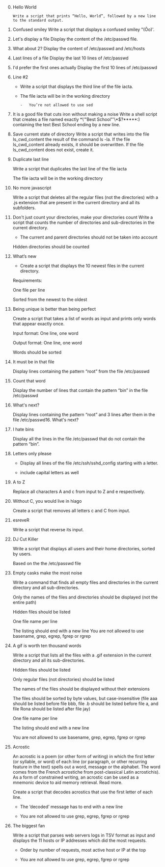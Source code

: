 0. Hello World
	~~~~
	Write a script that prints “Hello, World”, followed by a new line to the standard output.
	~~~~

1. Confused smiley
	Write a script that displays a confused smiley "(Ôo)'.

2. Let's display a file
	Display the content of the /etc/passwd file.

3. What about 2?
	Display the content of /etc/passwd and /etc/hosts

4. Last lines of a file
	Display the last 10 lines of /etc/passwd

5. I'd prefer the first ones actually
	Display the first 10 lines of /etc/passwd

6. Line #2
	-	Write a script that displays the third line of the file iacta.
	-	The file iacta will be in the working directory

			-	You’re not allowed to use sed
7. It is a good file that cuts iron without making a noise
	Write a shell script that creates a file named exactly \*\\'"Best School"\'\\*$\?\*\*\*\*\*:)
	 containing the text Best School ending by a new line.

8. Save current state of directory
	Write a script that writes into the file ls_cwd_content the result of the command ls -la. If the file ls_cwd_content
	 already exists, it should be overwritten. If the file ls_cwd_content does not exist, create it.


9. Duplicate last line

	Write a script that duplicates the last line of the file iacta

	The file iacta will be in the working directory

10. No more javascript


	Write a script that deletes all the regular files (not the directories) with a .js
	 extension that are present in the current directory and all its subfolders.


11. Don't just count your directories, make your directories count
	Write a script that counts the number of directories and sub-directories in the current directory.

	-	The current and parent directories should not be taken into account

	Hidden directories should be counted


12. What’s new


	- Create a script that displays the 10 newest files in the current directory.

	Requirements:

	One file per line

	Sorted from the newest to the oldest


13. Being unique is better than being perfect

	Create a script that takes a list of words as input and prints only words that appear exactly once.

	Input format: One line, one word

	Output format: One line, one word

	Words should be sorted


14. It must be in that file


	Display lines containing the pattern “root” from the file /etc/passwd


15. Count that word

	Display the number of lines that contain the pattern “bin” in the file /etc/passwd


16. What's next?

	Display lines containing the pattern “root” and 3 lines after them in the file /etc/passwd16. What's next?


17. I hate bins

	Display all the lines in the file /etc/passwd that do not contain the pattern “bin”.


18. Letters only please

	-	Display all lines of the file /etc/ssh/sshd_config starting with a letter.

	-	include capital letters as well


19. A to Z

	Replace all characters A and c from input to Z and e respectively.


20. Without C, you would live in hiago

	Create a script that removes all letters c and C from input.


21. esreveR

	Write a script that reverse its input.

22. DJ Cut Killer

	Write a script that displays all users and their home directories, sorted by users.

	Based on the the /etc/passwd file

	
23. Empty casks make the most noise


	Write a command that finds all empty files and directories in the current directory and all sub-directories.

	Only the names of the files and directories should be displayed (not the entire path)

	Hidden files should be listed

	One file name per line

	The listing should end with a new line
	You are not allowed to use basename, grep, egrep, fgrep or rgrep


24. A gif is worth ten thousand words

	Write a script that lists all the files with a .gif extension in the current directory and all its sub-directories.

	Hidden files should be listed

	Only regular files (not directories) should be listed

	The names of the files should be displayed without their extensions


	The files should be sorted by byte values, but case-insensitive (file aaa should be listed before file bbb, file .b 
	should be listed before file a, and file Rona should be listed after file jay)

	One file name per line

	The listing should end with a new line

	You are not allowed to use basename, grep, egrep, fgrep or rgrep


25. Acrostic

	An acrostic is a poem (or other form of writing) in which the first letter (or syllable, or word)
	of each line (or paragraph, or other recurring feature in the text) spells out a word, message or 
	the alphabet. The word comes from the French acrostiche from post-classical Latin acrostichis). As
	a form of constrained writing, an acrostic can be used as a mnemonic device to aid memory retrieval. Read more.


	Create a script that decodes acrostics that use the first letter of each line.

	- The ‘decoded’ message has to end with a new line

	- You are not allowed to use grep, egrep, fgrep or rgrep


26. The biggest fan

	Write a script that parses web servers logs in TSV format as input and displays the
	 11 hosts or IP addresses which did the most requests.


	- Order by number of requests, most active host or IP at the top

	- You are not allowed to use grep, egrep, fgrep or rgrep





















































































































































